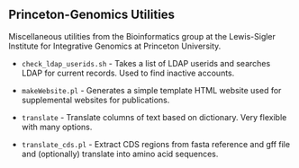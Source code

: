 Princeton-Genomics Utilities
----------------------------

Miscellaneous utilities from the Bioinformatics group at the Lewis-Sigler
Institute for Integrative Genomics at Princeton University.

* `check_ldap_userids.sh` - Takes a list of LDAP userids and searches LDAP for
  current records. Used to find inactive accounts.

* `makeWebsite.pl` - Generates a simple template HTML website used for
  supplemental websites for publications.

* `translate` - Translate columns of text based on dictionary. Very flexible
  with many options.

* `translate_cds.pl` - Extract CDS regions from fasta reference and gff file
  and (optionally) translate into amino acid sequences.
